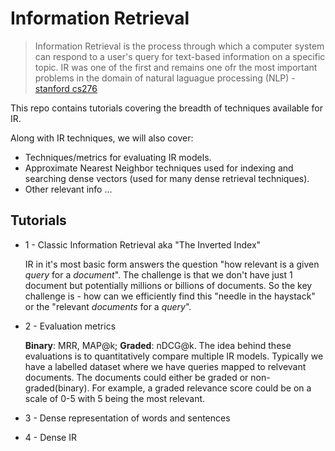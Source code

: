 # Information Retrieval

> Information Retrieval is the process through which a computer system can respond to a user's query for text-based information
> on a specific topic. IR was one of the first and remains one ofr the most important problems in the domain of natural
> laguague processing (NLP) - [stanford cs276](https://web.stanford.edu/class/cs276/)

This repo contains tutorials covering the breadth of techniques available for IR.

Along with IR techniques, we will also cover:
- Techniques/metrics for evaluating IR models.
- Approximate Nearest Neighbor techniques used for indexing and searching dense vectors
     (used for many dense retrieval techniques).
- Other relevant info ...


## Tutorials

* 1 - Classic Information Retrieval aka "The Inverted Index"

    IR in it's most basic form answers the question "how relevant is a given *query* for a *document*". The challenge is
    that we don't have just 1 document but potentially millions or billions of documents. So the key challenge is - how
    can we efficiently find this "needle in the haystack" or the "relevant *documents* for a *query*".

* 2 - Evaluation metrics

    **Binary**: MRR, MAP@k; **Graded**: nDCG@k.
    The idea behind these evaluations is to quantitatively compare multiple IR models. Typically we have a labelled dataset where we have queries mapped to relvevant documents. The documents could either be graded or non-graded(binary). For example, a graded relevance score could be on a scale of 0-5 with 5 being the most relevant.

* 3 - Dense representation of words and sentences
* 4 - Dense IR

